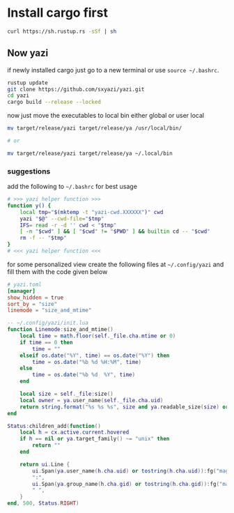 # Install cargo first

```bash
curl https://sh.rustup.rs -sSf | sh
```

## Now yazi

if newly installed cargo just go to a new terminal or use `source ~/.bashrc`.

```bash
rustup update
git clone https://github.com/sxyazi/yazi.git
cd yazi
cargo build --release --locked
```

now just move the executables to local bin either global or user local

```bash
mv target/release/yazi target/release/ya /usr/local/bin/

# or

mv target/release/yazi target/release/ya ~/.local/bin
```

### suggestions

add the following to `~/.bashrc` for best usage

```bash
# >>> yazi helper function >>>
function y() {
    local tmp="$(mktemp -t "yazi-cwd.XXXXXX")" cwd
    yazi "$@" --cwd-file="$tmp"
    IFS= read -r -d '' cwd < "$tmp"
    [ -n "$cwd" ] && [ "$cwd" != "$PWD" ] && builtin cd -- "$cwd"
    rm -f -- "$tmp"
}
# <<< yazi helper function <<<
```
for some personalized view create the following files at `~/.config/yazi` and fill them with the code given below

```toml
# yazi.toml
[manager]
show_hidden = true
sort_by = "size"
linemode = "size_and_mtime"

```

```lua
-- ~/.config/yazi/init.lua
function Linemode:size_and_mtime()
    local time = math.floor(self._file.cha.mtime or 0)
    if time == 0 then
        time = ""
    elseif os.date("%Y", time) == os.date("%Y") then
        time = os.date("%b %d %H:%M", time)
    else
        time = os.date("%b %d  %Y", time)
    end

    local size = self._file:size()
    local owner = ya.user_name(self._file.cha.uid)
    return string.format("%s %s %s", size and ya.readable_size(size) or "-", time, owner)
end

Status:children_add(function()
    local h = cx.active.current.hovered
    if h == nil or ya.target_family() ~= "unix" then
        return ""
    end

    return ui.Line {
        ui.Span(ya.user_name(h.cha.uid) or tostring(h.cha.uid)):fg("magenta"),
        ":",
        ui.Span(ya.group_name(h.cha.gid) or tostring(h.cha.gid)):fg("magenta"),
        " ",
    }
end, 500, Status.RIGHT)

```